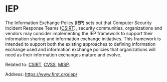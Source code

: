 # IEP

The Information Exchange Policy (**IEP**) sets out that Computer Security Incident Response Teams ([CSIRT](../Definitions/CSIRT.md "CSIRT")), security communities, organizations and vendors may consider implementing the IEP framework to support their information sharing and information exchange initiatives.
This framework is intended to support both the existing approaches to defining information exchange used and information exchange policies that organizations will need as their information exchanges mature and evolve.

Related to:
[CSIRT](../Definitions/CSIRT.md "CSIRT"),
[CVSS](../ScoringAndMeasurementFrameworks/CVSS.md "CVSS"),
[MISP](../InformationManagementTools/MISP.md "MISP").

Address: https://www.first.org/iep/

